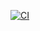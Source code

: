 [![CI](https://github.com/NelotGrom/qa-auto-4/actions/workflows/blank.yml/badge.svg)](https://github.com/NelotGrom/qa-auto-4/actions/workflows/blank.yml)
